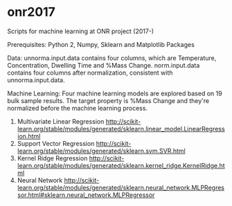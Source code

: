 # onr2017
Scripts for machine learning at ONR project (2017-)

Prerequisites:
Python 2, Numpy, Sklearn and Matplotlib Packages

Data:
unnorma.input.data contains four columns, which are Temperature, Concentration, Dwelling Time and %Mass Change. 
norm.input.data contains four columns after normalization, consistent with unnorma.input.data. 

Machine Learning:
Four machine learning models are explored based on 19 bulk sample results. The target property is %Mass Change and they're normalized before the machine learning process. 
1. Multivariate Linear Regression 
http://scikit-learn.org/stable/modules/generated/sklearn.linear_model.LinearRegression.html
2. Support Vector Regression
http://scikit-learn.org/stable/modules/generated/sklearn.svm.SVR.html
3. Kernel Ridge Regression
http://scikit-learn.org/stable/modules/generated/sklearn.kernel_ridge.KernelRidge.html
4. Neural Network
http://scikit-learn.org/stable/modules/generated/sklearn.neural_network.MLPRegressor.html#sklearn.neural_network.MLPRegressor
